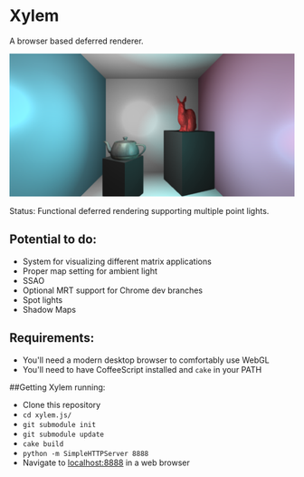 # Xylem

A browser based deferred renderer.

![cornell box with teapot](notes/ss_2013-11-16_2.png)

Status: Functional deferred rendering supporting multiple point lights.

## Potential to do:
* System for visualizing different matrix applications
* Proper map setting for ambient light
* SSAO
* Optional MRT support for Chrome dev branches
* Spot lights
* Shadow Maps

## Requirements:
* You'll need a modern desktop browser to comfortably use WebGL
* You'll need to have CoffeeScript installed and `cake` in your PATH

##Getting Xylem running:
* Clone this repository
* `cd xylem.js/`
* `git submodule init`
* `git submodule update`
* `cake build`
* `python -m SimpleHTTPServer 8888`
* Navigate to [localhost:8888](http://localhost:8888/) in a web browser
